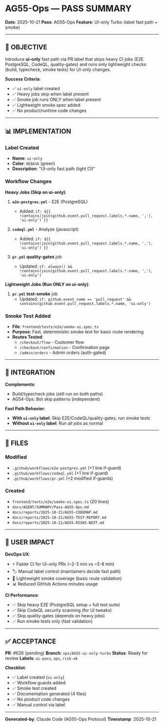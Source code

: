 # AG55-Ops — PASS SUMMARY

**Date**: 2025-10-21
**Pass**: AG55-Ops
**Feature**: UI-only Turbo (label fast path + smoke)

---

## 🎯 OBJECTIVE

Introduce **ui-only** fast path via PR label that skips heavy CI jobs (E2E PostgreSQL, CodeQL, quality-gates) and runs only lightweight checks (build, typecheck, smoke tests) for UI-only changes.

**Success Criteria**:
- ✅ `ui-only` label created
- ✅ Heavy jobs skip when label present
- ✅ Smoke job runs ONLY when label present
- ✅ Lightweight smoke spec added
- ✅ No product/runtime code changes

---

## 📊 IMPLEMENTATION

### Label Created
- **Name**: `ui-only`
- **Color**: `0E8A16` (green)
- **Description**: "UI-only fast path (light CI)"

### Workflow Changes

**Heavy Jobs (Skip on ui-only)**:
1. **`e2e-postgres.yml`** - E2E (PostgreSQL)
   - Added: `if: ${{ !contains(join(github.event.pull_request.labels.*.name, ','), 'ui-only') }}`

2. **`codeql.yml`** - Analyze (javascript)
   - Added: `if: ${{ !contains(join(github.event.pull_request.labels.*.name, ','), 'ui-only') }}`

3. **`pr.yml` quality-gates** job
   - Updated: `if: always() && !contains(join(github.event.pull_request.labels.*.name, ','), 'ui-only')`

**Lightweight Jobs (Run ONLY on ui-only)**:
1. **`pr.yml` test-smoke** job
   - Updated: `if: github.event_name == 'pull_request' && contains(github.event.pull_request.labels.*.name, 'ui-only')`

### Smoke Test Added
- **File**: `frontend/tests/e2e/smoke-ui.spec.ts`
- **Purpose**: Fast, deterministic smoke test for basic route rendering
- **Routes Tested**:
  - `/checkout/flow` - Customer flow
  - `/checkout/confirmation` - Confirmation page
  - `/admin/orders` - Admin orders (auth-gated)

---

## 🔄 INTEGRATION

**Complements**:
- Build/typecheck jobs (still run on both paths)
- AG54-Ops: Bot skip patterns (independent)

**Fast Path Behavior**:
- **With `ui-only` label**: Skip E2E/CodeQL/quality-gates, run smoke tests
- **Without `ui-only` label**: Run all jobs as normal

---

## 📂 FILES

### Modified
- `.github/workflows/e2e-postgres.yml` (+1 line if-guard)
- `.github/workflows/codeql.yml` (+1 line if-guard)
- `.github/workflows/pr.yml` (+2 modified if-guards)

### Created
- `frontend/tests/e2e/smoke-ui.spec.ts` (20 lines)
- `docs/AGENT/SUMMARY/Pass-AG55-Ops.md`
- `docs/reports/2025-10-21/AG55-CODEMAP.md`
- `docs/reports/2025-10-21/AG55-TEST-REPORT.md`
- `docs/reports/2025-10-21/AG55-RISKS-NEXT.md`

---

## 🎯 USER IMPACT

**DevOps UX**:
- ⚡ Faster CI for UI-only PRs (~2-3 min vs ~5-8 min)
- 🏷️ Manual label control (maintainers decide fast path)
- 🧪 Lightweight smoke coverage (basic route validation)
- 📊 Reduced GitHub Actions minutes usage

**CI Performance**:
- ✅ Skip heavy E2E (PostgreSQL setup + full test suite)
- ✅ Skip CodeQL security scanning (for UI tweaks)
- ✅ Skip quality-gates (depends on heavy jobs)
- ✅ Run smoke tests only (fast validation)

---

## ✅ ACCEPTANCE

**PR**: #626 (pending)
**Branch**: `ops/AG55-ui-only-turbo`
**Status**: Ready for review
**Labels**: `ai-pass`, `ops`, `risk-ok`

**Checklist**:
- ✅ Label created (`ui-only`)
- ✅ Workflow guards added
- ✅ Smoke test created
- ✅ Documentation generated (4 files)
- ✅ No product code changes
- ✅ Manual control via label

---

**Generated-by**: Claude Code (AG55-Ops Protocol)
**Timestamp**: 2025-10-21

